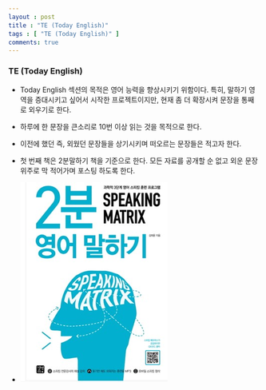 ```yaml
---
layout : post
title : "TE (Today English)"
tags : [ "TE (Today English)" ]
comments: true
---
```

### TE (Today English)
- Today English 섹션의 목적은 영어 능력을 향상시키기 위함이다. 특히, 말하기 영역을 증대시키고 싶어서 시작한 프로젝트이지만, 현재 좀 더 확장시켜 문장을 통째로 외우기로 한다.

- 하루에 한 문장을 큰소리로 10번 이상 읽는 것을 목적으로 한다.
- 이전에 했던 즉, 외웠던 문장들을 상기시키며 떠오르는 문장들은 적고자 한다.
- 첫 번째 책은 2분말하기 책을 기준으로 한다. 모든 자료를 공개할 순 없고 외운 문장위주로 막 적어가며 포스팅 하도록 한다.
- ![2분말하기](../images/2min_speaking.jpeg)

